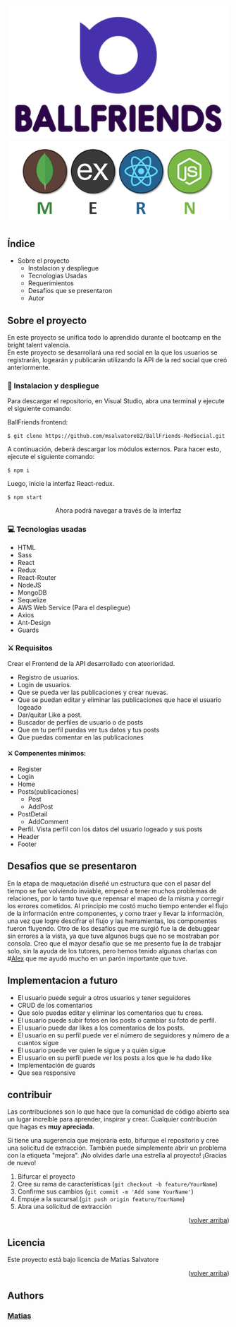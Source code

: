#  <div align="center" > ![image](/src/Asset/logoconletras.png) ![image](/src/Asset/MERN.png) </div> 


## Índice

- Sobre el proyecto
  - Instalacion y despliegue
  - Tecnologias Usadas
  - Requerimientos
  - Desafios que se presentaron
  - Autor

## Sobre el proyecto

En este proyecto se unifica todo lo aprendido durante el bootcamp en the bright talent valencia.  
En este proyecto se desarrollará una red social en la que los usuarios se registrarán, logearán y publicarán utilizando la API de la red social que creó anteriormente.


### 💫 Instalacion y despliegue

Para descargar el repositorio, en Visual Studio, abra una terminal y ejecute el siguiente comando:

BallFriends frontend:

```
$ git clone https://github.com/msalvatore82/BallFriends-RedSocial.git
```

A continuación, deberá descargar los módulos externos. Para hacer esto, ejecute el siguiente comando:

```
$ npm i
```

Luego, inicie la interfaz React-redux.

```
$ npm start
```
<p align="center" > Ahora podrá navegar a través de la interfaz </p>


### 💻 Tecnologias usadas

- HTML
- Sass
- React
- Redux
- React-Router
- NodeJS
- MongoDB
- Sequelize
- AWS Web Service (Para el despliegue)
- Axios
- Ant-Design
- Guards

### ⚔️ Requisitos

Crear el Frontend de la API desarrollado con ateorioridad.

- Registro de usuarios.
- Login de usuarios.
- Que se pueda ver las publicaciones y crear nuevas.
- Que se puedan editar y eliminar las publicaciones que hace el usuario logeado
- Dar/quitar Like a post.
- Buscador de perfiles de usuario o de posts
- Que en tu perfil puedas ver tus datos y tus posts
- Que puedas comentar en las publicaciones

#### ⚔️ Componentes mínimos:

- Register
- Login
- Home
- Posts(publicaciones)
    - Post
    - AddPost
- PostDetail
    - AddComment
- Perfil. Vista perfil con los datos del usuario logeado y sus posts
- Header
- Footer

## Desafios que se presentaron

En la etapa de maquetación diseñé un estructura que con el pasar del tiempo se fue volviendo inviable, empecé a tener muchos problemas de relaciones, por lo tanto tuve que repensar el mapeo de la misma y corregir los errores cometidos.
Al principio me costó mucho tiempo entender el flujo de la información entre componentes, y como traer y llevar la información, una vez que logre descifrar el flujo y las herramientas, los componentes fueron fluyendo.
Otro de los desafíos que me surgió fue la de debuggear sin errores a la vista, ya que tuve algunos bugs que no se mostraban por consola.
Creo que el mayor desafío que se me presento fue la de trabajar solo, sin la ayuda de los tutores, pero hemos tenido algunas charlas con #[Alex](https://github.com/radikalex)  que me ayudó mucho en un parón importante que tuve.

## Implementacion a futuro

- El usuario puede seguir a otros usuarios y tener seguidores
- CRUD de los comentarios
- Que solo puedas editar y eliminar los comentarios que tu creas.
- El usuario puede subir fotos en los posts o cambiar su foto de perfil.
- El usuario puede dar likes a los comentarios de los posts.
- El usuario en su perfil puede ver el número de seguidores y número de a cuantos sigue
- El usuario puede ver quien le sigue y a quién sigue
- El usuario en su perfil puede ver los posts a los que le ha dado like
- Implementación de guards
- Que sea responsive

<!-- Si QUIERE CONTRIBUIR -->

## contribuir

Las contribuciones son lo que hace que la comunidad de código abierto sea un lugar increíble para aprender, inspirar y crear. Cualquier contribución que hagas es **muy apreciada**.

Si tiene una sugerencia que mejoraría esto, bifurque el repositorio y cree una solicitud de extracción. También puede simplemente abrir un problema con la etiqueta "mejora".
¡No olvides darle una estrella al proyecto! ¡Gracias de nuevo!

1. Bifurcar el proyecto
2. Cree su rama de características (`git checkout -b feature/YourName`)
3. Confirme sus cambios (`git commit -m 'Add some YourName'`)
4. Empuje a la sucursal (`git push origin feature/YourName`)
5. Abra una solicitud de extracción

<p align="right">(<a href="#readme-top">volver arriba</a>)</p>



<!-- LICENCIA -->
## Licencia

Este proyecto está bajo licencia de Matias Salvatore

<p align="right">(<a href="#readme-top">volver arriba</a>)</p>


## Authors

### [Matias](https://github.com/msalvatore82)
